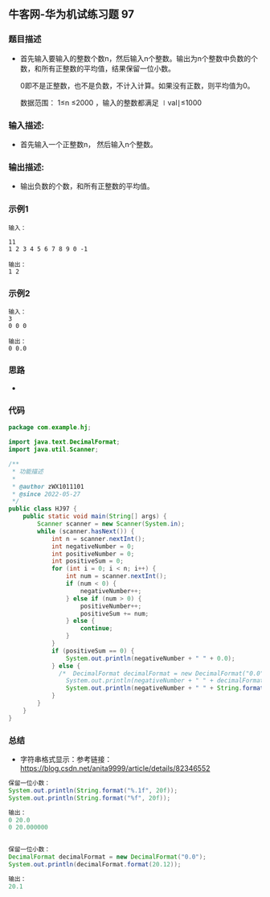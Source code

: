 ## 牛客网-华为机试练习题 97

### 题目描述

*   首先输入要输入的整数个数n，然后输入n个整数。输出为n个整数中负数的个数，和所有正整数的平均值，结果保留一位小数。

    0即不是正整数，也不是负数，不计入计算。如果没有正数，则平均值为0。

    数据范围： 1≤n ≤2000  ，输入的整数都满足 ∣val∣≤1000 


### 输入描述:

+   首先输入一个正整数n，
    然后输入n个整数。

### 输出描述:

*  输出负数的个数，和所有正整数的平均值。

### 示例1

```
输入：

11 
1 2 3 4 5 6 7 8 9 0 -1

输出：
1 2
```
### 示例2

```
输入：
3
0 0 0

输出：
0 0.0
```
### 思路
*   
### 代码

```Java
package com.example.hj;

import java.text.DecimalFormat;
import java.util.Scanner;

/**
 * 功能描述
 *
 * @author zWX1011101
 * @since 2022-05-27
 */
public class HJ97 {
    public static void main(String[] args) {
        Scanner scanner = new Scanner(System.in);
        while (scanner.hasNext()) {
            int n = scanner.nextInt();
            int negativeNumber = 0;
            int positiveNumber = 0;
            int positiveSum = 0;
            for (int i = 0; i < n; i++) {
                int num = scanner.nextInt();
                if (num < 0) {
                    negativeNumber++;
                } else if (num > 0) {
                    positiveNumber++;
                    positiveSum += num;
                } else {
                    continue;
                }
            }
            if (positiveSum == 0) {
                System.out.println(negativeNumber + " " + 0.0);
            } else {
              /*  DecimalFormat decimalFormat = new DecimalFormat("0.0");
                System.out.println(negativeNumber + " " + decimalFormat.format((float) positiveSum / positiveNumber));*/
                System.out.println(negativeNumber + " " + String.format("%.1f", (float) positiveSum / positiveNumber));
            }
        }
    }
}


```
### 总结
*   字符串格式显示：参考链接：https://blog.csdn.net/anita9999/article/details/82346552

```Java    
保留一位小数：
System.out.println(String.format("%.1f", 20f));
System.out.println(String.format("%f", 20f));

输出：
0 20.0
0 20.000000
    
```

```Java  
保留一位小数：
DecimalFormat decimalFormat = new DecimalFormat("0.0");
System.out.println(decimalFormat.format(20.12));

输出：
20.1
```
  
